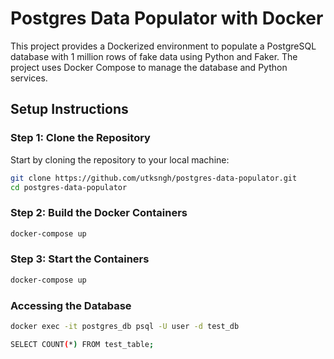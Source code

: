 # Postgres Data Populator with Docker

This project provides a Dockerized environment to populate a PostgreSQL database with 1 million rows of fake data using Python and Faker. The project uses Docker Compose to manage the database and Python services.

## Setup Instructions

### Step 1: Clone the Repository

Start by cloning the repository to your local machine:
```bash
git clone https://github.com/utksngh/postgres-data-populator.git
cd postgres-data-populator
```
### Step 2: Build the Docker Containers

```bash
docker-compose up
```
### Step 3: Start the Containers

```bash
docker-compose up
```
### Accessing the Database

```bash
docker exec -it postgres_db psql -U user -d test_db
```
```bash
SELECT COUNT(*) FROM test_table;
```

